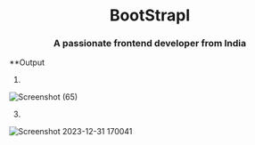 <h1 align="center">BootStrapl</h1>
<h3 align="center">A passionate frontend developer from India</h3>

**Output

1.
![Screenshot (65)](https://github.com/Aka5hChandel/BootStrap/assets/155255568/7445c720-7c94-4ad0-9309-3cefa9ee0848)

3.
![Screenshot 2023-12-31 170041](https://github.com/Aka5hChandel/BootStrap/assets/155255568/d9368138-f5f8-44e3-aa1e-694ca0bb25bd)
